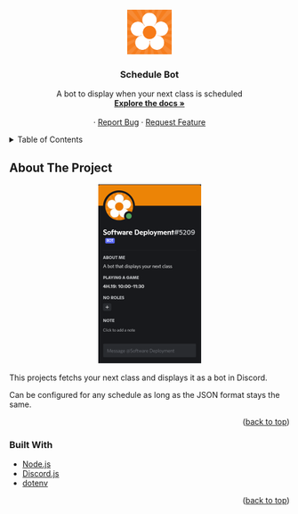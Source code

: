 <div id="top"></div>

<!-- PROJECT LOGO -->
<br />
<div align="center">
  <a href="https://gitlab.com/tmccubbin/schedule-bot/-/blob/main/images/omnivox_logo.png">
    <img src="./images/omnivox_logo.png" alt="Logo" width="80" height="80">
  </a>

  <h3 align="center">Schedule Bot</h3>

  <p align="center">
    A bot to display when your next class is scheduled
    <br />
    <a href="https://gitlab.com/tmccubbin/schedule-bot"><strong>Explore the docs »</strong></a>
    <br />
    <br />
    ·
    <a href="https://gitlab.com/tmccubbin/schedule-bot/-/issues">Report Bug</a>
    ·
    <a href="https://gitlab.com/tmccubbin/schedule-bot/-/issues">Request Feature</a>
  </p>
</div>

<!-- TABLE OF CONTENTS -->
<details>
  <summary>Table of Contents</summary>
  <ol>
    <li>
      <a href="#about-the-project">About The Project</a>
      <ul>
        <li><a href="#built-with">Built With</a></li>
      </ul>
    </li>
</details>

<!-- ABOUT THE PROJECT -->
## About The Project
<div align="center">
    <img src="./images/example_discord.png" alt="Preview of bot in Discord" width="185px" height="321px"/>
</div>


This projects fetchs your next class and displays it as a bot in Discord.

Can be configured for any schedule as long as the JSON format stays the same.

<p align="right">(<a href="#top">back to top</a>)</p>

### Built With

* [Node.js](https://nodejs.org/)
* [Discord.js](https://discord.js.org/)
* [dotenv](https://www.npmjs.com/package/dotenv)

<p align="right">(<a href="#top">back to top</a>)</p>


<!-- MARKDOWN LINKS & IMAGES -->
<!-- https://www.markdownguide.org/basic-syntax/#reference-style-links -->
[product-screenshot]: ./images/example_discord.png